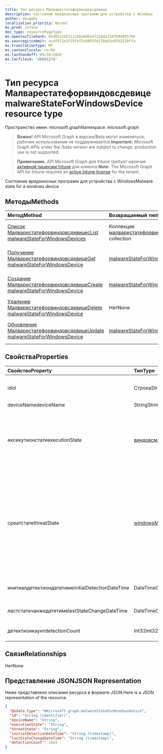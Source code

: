 ```yaml
---
title: Тип ресурса Малварестатефорвиндовсдевице
description: Состояние вредоносных программ для устройства с Windows
author: dougeby
localization_priority: Normal
ms.prod: intune
doc_type: resourcePageType
ms.openlocfilehash: 85d81e245112cb6a8d0a472a9da7187b940057b6
ms.sourcegitcommit: acdf972e2f25fef2c6855f6f28a63c0762228ffa
ms.translationtype: MT
ms.contentlocale: ru-RU
ms.lasthandoff: 09/18/2020
ms.locfileid: "48081274"
---
```

# <a name="malwarestateforwindowsdevice-resource-type"></a><span data-ttu-id="3247b-103">Тип ресурса Малварестатефорвиндовсдевице</span><span class="sxs-lookup"><span data-stu-id="3247b-103">malwareStateForWindowsDevice resource type</span></span>

<span data-ttu-id="3247b-104">Пространство имен: microsoft.graph</span><span class="sxs-lookup"><span data-stu-id="3247b-104">Namespace: microsoft.graph</span></span>

> <span data-ttu-id="3247b-105">**Важно!** API Microsoft Graph в версии/Beta могут изменяться; рабочее использование не поддерживается.</span><span class="sxs-lookup"><span data-stu-id="3247b-105">**Important:** Microsoft Graph APIs under the /beta version are subject to change; production use is not supported.</span></span>

> <span data-ttu-id="3247b-106">**Примечание.** API Microsoft Graph для Intune требует наличия [активной лицензии Intune](https://go.microsoft.com/fwlink/?linkid=839381) для клиента.</span><span class="sxs-lookup"><span data-stu-id="3247b-106">**Note:** The Microsoft Graph API for Intune requires an [active Intune license](https://go.microsoft.com/fwlink/?linkid=839381) for the tenant.</span></span>

<span data-ttu-id="3247b-107">Состояние вредоносных программ для устройства с Windows</span><span class="sxs-lookup"><span data-stu-id="3247b-107">Malware state for a windows device</span></span>

## <a name="methods"></a><span data-ttu-id="3247b-108">Методы</span><span class="sxs-lookup"><span data-stu-id="3247b-108">Methods</span></span>
|<span data-ttu-id="3247b-109">Метод</span><span class="sxs-lookup"><span data-stu-id="3247b-109">Method</span></span>|<span data-ttu-id="3247b-110">Возвращаемый тип</span><span class="sxs-lookup"><span data-stu-id="3247b-110">Return Type</span></span>|<span data-ttu-id="3247b-111">Описание</span><span class="sxs-lookup"><span data-stu-id="3247b-111">Description</span></span>|
|:---|:---|:---|
|[<span data-ttu-id="3247b-112">Список Малварестатефорвиндовсдевицес</span><span class="sxs-lookup"><span data-stu-id="3247b-112">List malwareStateForWindowsDevices</span></span>](../api/intune-devices-malwarestateforwindowsdevice-list.md)|<span data-ttu-id="3247b-113">Коллекция [малварестатефорвиндовсдевице](../resources/intune-devices-malwarestateforwindowsdevice.md)</span><span class="sxs-lookup"><span data-stu-id="3247b-113">[malwareStateForWindowsDevice](../resources/intune-devices-malwarestateforwindowsdevice.md) collection</span></span>|<span data-ttu-id="3247b-114">Список свойств и связей объектов [малварестатефорвиндовсдевице](../resources/intune-devices-malwarestateforwindowsdevice.md) .</span><span class="sxs-lookup"><span data-stu-id="3247b-114">List properties and relationships of the [malwareStateForWindowsDevice](../resources/intune-devices-malwarestateforwindowsdevice.md) objects.</span></span>|
|[<span data-ttu-id="3247b-115">Получение Малварестатефорвиндовсдевице</span><span class="sxs-lookup"><span data-stu-id="3247b-115">Get malwareStateForWindowsDevice</span></span>](../api/intune-devices-malwarestateforwindowsdevice-get.md)|[<span data-ttu-id="3247b-116">malwareStateForWindowsDevice</span><span class="sxs-lookup"><span data-stu-id="3247b-116">malwareStateForWindowsDevice</span></span>](../resources/intune-devices-malwarestateforwindowsdevice.md)|<span data-ttu-id="3247b-117">Чтение свойств и связей объекта [малварестатефорвиндовсдевице](../resources/intune-devices-malwarestateforwindowsdevice.md) .</span><span class="sxs-lookup"><span data-stu-id="3247b-117">Read properties and relationships of the [malwareStateForWindowsDevice](../resources/intune-devices-malwarestateforwindowsdevice.md) object.</span></span>|
|[<span data-ttu-id="3247b-118">Создание Малварестатефорвиндовсдевице</span><span class="sxs-lookup"><span data-stu-id="3247b-118">Create malwareStateForWindowsDevice</span></span>](../api/intune-devices-malwarestateforwindowsdevice-create.md)|[<span data-ttu-id="3247b-119">malwareStateForWindowsDevice</span><span class="sxs-lookup"><span data-stu-id="3247b-119">malwareStateForWindowsDevice</span></span>](../resources/intune-devices-malwarestateforwindowsdevice.md)|<span data-ttu-id="3247b-120">Создание нового объекта [малварестатефорвиндовсдевице](../resources/intune-devices-malwarestateforwindowsdevice.md) .</span><span class="sxs-lookup"><span data-stu-id="3247b-120">Create a new [malwareStateForWindowsDevice](../resources/intune-devices-malwarestateforwindowsdevice.md) object.</span></span>|
|[<span data-ttu-id="3247b-121">Удаление Малварестатефорвиндовсдевице</span><span class="sxs-lookup"><span data-stu-id="3247b-121">Delete malwareStateForWindowsDevice</span></span>](../api/intune-devices-malwarestateforwindowsdevice-delete.md)|<span data-ttu-id="3247b-122">Нет</span><span class="sxs-lookup"><span data-stu-id="3247b-122">None</span></span>|<span data-ttu-id="3247b-123">Удаляет объект [малварестатефорвиндовсдевице](../resources/intune-devices-malwarestateforwindowsdevice.md).</span><span class="sxs-lookup"><span data-stu-id="3247b-123">Deletes a [malwareStateForWindowsDevice](../resources/intune-devices-malwarestateforwindowsdevice.md).</span></span>|
|[<span data-ttu-id="3247b-124">Обновление Малварестатефорвиндовсдевице</span><span class="sxs-lookup"><span data-stu-id="3247b-124">Update malwareStateForWindowsDevice</span></span>](../api/intune-devices-malwarestateforwindowsdevice-update.md)|[<span data-ttu-id="3247b-125">malwareStateForWindowsDevice</span><span class="sxs-lookup"><span data-stu-id="3247b-125">malwareStateForWindowsDevice</span></span>](../resources/intune-devices-malwarestateforwindowsdevice.md)|<span data-ttu-id="3247b-126">Обновление свойств объекта [малварестатефорвиндовсдевице](../resources/intune-devices-malwarestateforwindowsdevice.md) .</span><span class="sxs-lookup"><span data-stu-id="3247b-126">Update the properties of a [malwareStateForWindowsDevice](../resources/intune-devices-malwarestateforwindowsdevice.md) object.</span></span>|

## <a name="properties"></a><span data-ttu-id="3247b-127">Свойства</span><span class="sxs-lookup"><span data-stu-id="3247b-127">Properties</span></span>
|<span data-ttu-id="3247b-128">Свойство</span><span class="sxs-lookup"><span data-stu-id="3247b-128">Property</span></span>|<span data-ttu-id="3247b-129">Тип</span><span class="sxs-lookup"><span data-stu-id="3247b-129">Type</span></span>|<span data-ttu-id="3247b-130">Описание</span><span class="sxs-lookup"><span data-stu-id="3247b-130">Description</span></span>|
|:---|:---|:---|
|<span data-ttu-id="3247b-131">id</span><span class="sxs-lookup"><span data-stu-id="3247b-131">id</span></span>|<span data-ttu-id="3247b-132">Строка</span><span class="sxs-lookup"><span data-stu-id="3247b-132">String</span></span>|<span data-ttu-id="3247b-133">Уникальный идентификатор.</span><span class="sxs-lookup"><span data-stu-id="3247b-133">The unique Identifier.</span></span> <span data-ttu-id="3247b-134">Это идентификатор устройства.</span><span class="sxs-lookup"><span data-stu-id="3247b-134">This is device id.</span></span>|
|<span data-ttu-id="3247b-135">deviceName</span><span class="sxs-lookup"><span data-stu-id="3247b-135">deviceName</span></span>|<span data-ttu-id="3247b-136">String</span><span class="sxs-lookup"><span data-stu-id="3247b-136">String</span></span>|<span data-ttu-id="3247b-137">Имя устройства</span><span class="sxs-lookup"><span data-stu-id="3247b-137">Device name</span></span>|
|<span data-ttu-id="3247b-138">ексекутионстате</span><span class="sxs-lookup"><span data-stu-id="3247b-138">executionState</span></span>|[<span data-ttu-id="3247b-139">виндовсмалвариксекутионстате</span><span class="sxs-lookup"><span data-stu-id="3247b-139">windowsMalwareExecutionState</span></span>](../resources/intune-devices-windowsmalwareexecutionstate.md)|<span data-ttu-id="3247b-140">Состояние выполнения вредоносных программ, например "заблокировано/выполняется" и т. д. Возможные значения: `unknown` ,, `blocked` `allowed` , `running` , `notRunning` .</span><span class="sxs-lookup"><span data-stu-id="3247b-140">Execution status of the malware like blocked/executing etc. Possible values are: `unknown`, `blocked`, `allowed`, `running`, `notRunning`.</span></span>|
|<span data-ttu-id="3247b-141">среатстате</span><span class="sxs-lookup"><span data-stu-id="3247b-141">threatState</span></span>|[<span data-ttu-id="3247b-142">windowsMalwareThreatState</span><span class="sxs-lookup"><span data-stu-id="3247b-142">windowsMalwareThreatState</span></span>](../resources/intune-devices-windowsmalwarethreatstate.md)|<span data-ttu-id="3247b-143">Состояние угроз для вредоносных программ, например очищено/помещено в карантине и т. д. Возможные значения: `active` , `actionFailed` ,, `manualStepsRequired` , `fullScanRequired` `rebootRequired` , `remediatedWithNonCriticalFailures` , `quarantined` ,,, `removed` `cleaned` `allowed` , `noStatusCleared` .</span><span class="sxs-lookup"><span data-stu-id="3247b-143">Threat status of the malware like cleaned/quarantined/allowed etc. Possible values are: `active`, `actionFailed`, `manualStepsRequired`, `fullScanRequired`, `rebootRequired`, `remediatedWithNonCriticalFailures`, `quarantined`, `removed`, `cleaned`, `allowed`, `noStatusCleared`.</span></span>|
|<span data-ttu-id="3247b-144">инитиалдетектиондатетиме</span><span class="sxs-lookup"><span data-stu-id="3247b-144">initialDetectionDateTime</span></span>|<span data-ttu-id="3247b-145">DateTimeOffset</span><span class="sxs-lookup"><span data-stu-id="3247b-145">DateTimeOffset</span></span>|<span data-ttu-id="3247b-146">Дата и время первоначального обнаружения вредоносной программы</span><span class="sxs-lookup"><span data-stu-id="3247b-146">Initial detection datetime of the malware</span></span>|
|<span data-ttu-id="3247b-147">ластстатечанжедатетиме</span><span class="sxs-lookup"><span data-stu-id="3247b-147">lastStateChangeDateTime</span></span>|<span data-ttu-id="3247b-148">DateTimeOffset</span><span class="sxs-lookup"><span data-stu-id="3247b-148">DateTimeOffset</span></span>|<span data-ttu-id="3247b-149">Время последнего изменения данной угрозы</span><span class="sxs-lookup"><span data-stu-id="3247b-149">The last time this particular threat was changed</span></span>|
|<span data-ttu-id="3247b-150">детектионкаунт</span><span class="sxs-lookup"><span data-stu-id="3247b-150">detectionCount</span></span>|<span data-ttu-id="3247b-151">Int32</span><span class="sxs-lookup"><span data-stu-id="3247b-151">Int32</span></span>|<span data-ttu-id="3247b-152">Количество попыток обнаружения вредоносных программ</span><span class="sxs-lookup"><span data-stu-id="3247b-152">Number of times the malware is detected</span></span>|

## <a name="relationships"></a><span data-ttu-id="3247b-153">Связи</span><span class="sxs-lookup"><span data-stu-id="3247b-153">Relationships</span></span>
<span data-ttu-id="3247b-154">Нет</span><span class="sxs-lookup"><span data-stu-id="3247b-154">None</span></span>

## <a name="json-representation"></a><span data-ttu-id="3247b-155">Представление JSON</span><span class="sxs-lookup"><span data-stu-id="3247b-155">JSON Representation</span></span>
<span data-ttu-id="3247b-156">Ниже представлено описание ресурса в формате JSON.</span><span class="sxs-lookup"><span data-stu-id="3247b-156">Here is a JSON representation of the resource.</span></span>
<!-- {
  "blockType": "resource",
  "keyProperty": "id",
  "@odata.type": "microsoft.graph.malwareStateForWindowsDevice"
}
-->
``` json
{
  "@odata.type": "#microsoft.graph.malwareStateForWindowsDevice",
  "id": "String (identifier)",
  "deviceName": "String",
  "executionState": "String",
  "threatState": "String",
  "initialDetectionDateTime": "String (timestamp)",
  "lastStateChangeDateTime": "String (timestamp)",
  "detectionCount": 1024
}
```






